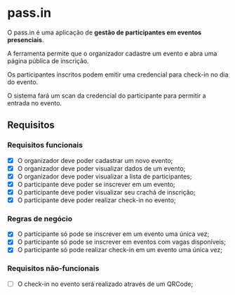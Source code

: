 # pass.in

O pass.in é uma aplicação de **gestão de participantes em eventos presenciais**. 

A ferramenta permite que o organizador cadastre um evento e abra uma página pública de inscrição.

Os participantes inscritos podem emitir uma credencial para check-in no dia do evento.

O sistema fará um scan da credencial do participante para permitir a entrada no evento.

## Requisitos

### Requisitos funcionais

- [X] O organizador deve poder cadastrar um novo evento;
- [X] O organizador deve poder visualizar dados de um evento;
- [X] O organizador deve poder visualizar a lista de participantes; 
- [X] O participante deve poder se inscrever em um evento;
- [X] O participante deve poder visualizar seu crachá de inscrição;
- [X] O participante deve poder realizar check-in no evento;

### Regras de negócio

- [X] O participante só pode se inscrever em um evento uma única vez;
- [X] O participante só pode se inscrever em eventos com vagas disponíveis;
- [X] O participante só pode realizar check-in em um evento uma única vez;

### Requisitos não-funcionais

- [ ] O check-in no evento será realizado através de um QRCode;